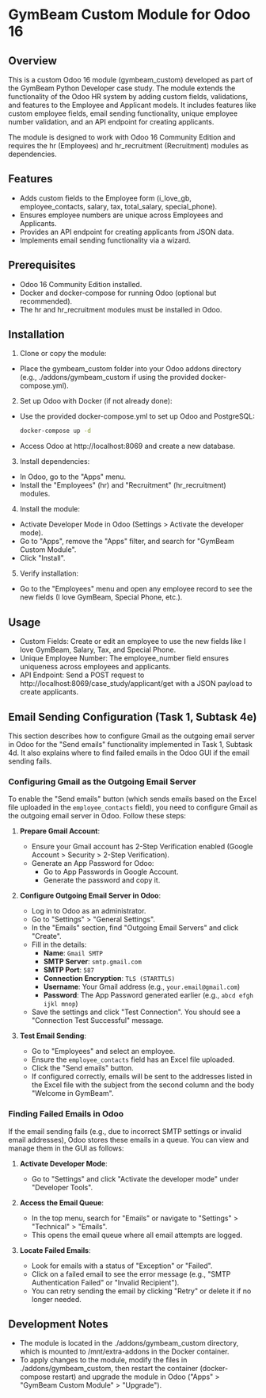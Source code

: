 # GymBeam Custom Module for Odoo 16

## Overview

This is a custom Odoo 16 module (gymbeam_custom) developed as part of the GymBeam Python Developer case study. The module extends the functionality of the Odoo HR system by adding custom fields, validations, and features to the Employee and Applicant models. It includes features like custom employee fields, email sending functionality, unique employee number validation, and an API endpoint for creating applicants.

The module is designed to work with Odoo 16 Community Edition and requires the hr (Employees) and hr_recruitment (Recruitment) modules as dependencies.

## Features

- Adds custom fields to the Employee form (i_love_gb, employee_contacts, salary, tax, total_salary, special_phone).
- Ensures employee numbers are unique across Employees and Applicants.
- Provides an API endpoint for creating applicants from JSON data.
- Implements email sending functionality via a wizard.

## Prerequisites

- Odoo 16 Community Edition installed.
- Docker and docker-compose for running Odoo (optional but recommended).
- The hr and hr_recruitment modules must be installed in Odoo.

## Installation
1. Clone or copy the module:
 - Place the gymbeam_custom folder into your Odoo addons directory (e.g., ./addons/gymbeam_custom if using the provided docker-compose.yml).
2. Set up Odoo with Docker (if not already done):
- Use the provided docker-compose.yml to set up Odoo and PostgreSQL:
  ```bash
  docker-compose up -d

- Access Odoo at http://localhost:8069 and create a new database.

3. Install dependencies:

- In Odoo, go to the "Apps" menu.
- Install the "Employees" (hr) and "Recruitment" (hr_recruitment) modules.

4. Install the module:

- Activate Developer Mode in Odoo (Settings > Activate the developer mode).
- Go to "Apps", remove the "Apps" filter, and search for "GymBeam Custom Module".
- Click "Install".

5. Verify installation:

- Go to the "Employees" menu and open any employee record to see the new fields (I love GymBeam, Special Phone, etc.).

## Usage

- Custom Fields: Create or edit an employee to use the new fields like I love GymBeam, Salary, Tax, and Special Phone.
- Unique Employee Number: The employee_number field ensures uniqueness across employees and applicants.
- API Endpoint: Send a POST request to http://localhost:8069/case_study/applicant/get with a JSON payload to create applicants.

## Email Sending Configuration (Task 1, Subtask 4e)

This section describes how to configure Gmail as the outgoing email server in Odoo for the "Send emails" functionality implemented in Task 1, Subtask 4d. It also explains where to find failed emails in the Odoo GUI if the email sending fails.

### Configuring Gmail as the Outgoing Email Server

To enable the "Send emails" button (which sends emails based on the Excel file uploaded in the `employee_contacts` field), you need to configure Gmail as the outgoing email server in Odoo. Follow these steps:

1. **Prepare Gmail Account**:
   - Ensure your Gmail account has 2-Step Verification enabled (Google Account > Security > 2-Step Verification).
   - Generate an App Password for Odoo:
     - Go to App Passwords in Google Account.
     - Generate the password and copy it.

2. **Configure Outgoing Email Server in Odoo**:
   - Log in to Odoo as an administrator.
   - Go to "Settings" > "General Settings".
   - In the "Emails" section, find "Outgoing Email Servers" and click "Create".
   - Fill in the details:
     - **Name**: `Gmail SMTP`
     - **SMTP Server**: `smtp.gmail.com`
     - **SMTP Port**: `587`
     - **Connection Encryption**: `TLS (STARTTLS)`
     - **Username**: Your Gmail address (e.g., `your.email@gmail.com`)
     - **Password**: The App Password generated earlier (e.g., `abcd efgh ijkl mnop`)
   - Save the settings and click "Test Connection". You should see a "Connection Test Successful" message.

3. **Test Email Sending**:
   - Go to "Employees" and select an employee.
   - Ensure the `employee_contacts` field has an Excel file uploaded.
   - Click the "Send emails" button.
   - If configured correctly, emails will be sent to the addresses listed in the Excel file with the subject from the second column and the body "Welcome in GymBeam".

### Finding Failed Emails in Odoo

If the email sending fails (e.g., due to incorrect SMTP settings or invalid email addresses), Odoo stores these emails in a queue. You can view and manage them in the GUI as follows:

1. **Activate Developer Mode**:
   - Go to "Settings" and click "Activate the developer mode" under "Developer Tools".

2. **Access the Email Queue**:
   - In the top menu, search for "Emails" or navigate to "Settings" > "Technical" > "Emails".
   - This opens the email queue where all email attempts are logged.

3. **Locate Failed Emails**:
   - Look for emails with a status of "Exception" or "Failed".
   - Click on a failed email to see the error message (e.g., "SMTP Authentication Failed" or "Invalid Recipient").
   - You can retry sending the email by clicking "Retry" or delete it if no longer needed.

## Development Notes

- The module is located in the ./addons/gymbeam_custom directory, which is mounted to /mnt/extra-addons in the Docker container.
- To apply changes to the module, modify the files in ./addons/gymbeam_custom, then restart the container (docker-compose restart) and upgrade the module in Odoo ("Apps" > "GymBeam Custom Module" > "Upgrade").
